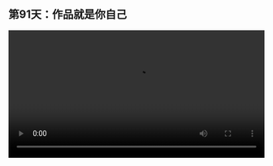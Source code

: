 ## 第91天：作品就是你自己

<video width="100%" controls controlslist="nodownload nofullscreen noremoteplayback" disablePictureInPicture>
  <source src="https://api.keepwork.com/ts-storage/siteFiles/17266/raw#1601465708671session91.webm" type="video/webm">
  <source src="https://api.keepwork.com/ts-storage/siteFiles/17267/raw#1601465716629session91_small.mp4" type="video/mp4" />
   
  你的浏览器不支持播放
</video>


### 字幕

Paracraft分为**离线模式**和**在线模式**，
可以用离线模式直接编辑你的个人作品。
而在线模式登陆后则直接进入了一个作品社区。
在这个社区中每个人都有一个化身。
即使下线了，你的化身还会留在这个世界中。
我们**点击**其中任何一个**人物**，可以看到他的个人作品。
点击**并行世界列表**，还可以到其他的空间内去看一看别人的作品。
像这样。
这里还有一些优秀作品的海报。
Paracraft拉近了人与人之间的距离，
让大家可以方便地查看别人的作品。
作品就是最好的老师，
作品就代表了你自己。

### 动手练习